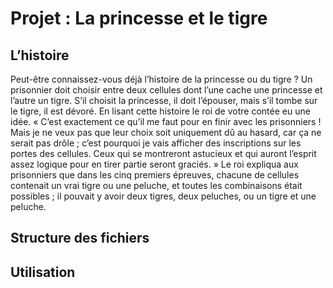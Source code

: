 # Projet : La princesse et le tigre

## L’histoire

Peut-être connaissez-vous déjà l’histoire de la princesse ou du tigre ? Un prisonnier doit choisir entre deux
cellules dont l’une cache une princesse et l’autre un tigre. S’il choisit la princesse, il doit l’épouser, mais s’il tombe sur le tigre, il est dévoré.
En lisant cette histoire le roi de votre contée eu une idée. « C’est exactement ce qu’il me faut pour en
finir avec les prisonniers ! Mais je ne veux pas que leur choix soit uniquement dû au hasard, car ça ne serait pas drôle ; c’est pourquoi je vais afficher des inscriptions sur les portes des cellules. Ceux qui se montreront astucieux et qui auront l’esprit assez logique pour en tirer partie seront graciés. »
Le roi expliqua aux prisonniers que dans les cinq premiers épreuves, chacune de cellules contenait un vrai
tigre ou une peluche, et toutes les combinaisons était possibles ; il pouvait y avoir deux tigres, deux peluches, ou un tigre et une peluche.

## Structure des fichiers

## Utilisation
